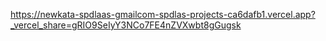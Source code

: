 https://newkata-spdlaas-gmailcom-spdlas-projects-ca6dafb1.vercel.app?_vercel_share=gRIO9SeIyY3NCo7FE4nZVXwbt8gGugsk
